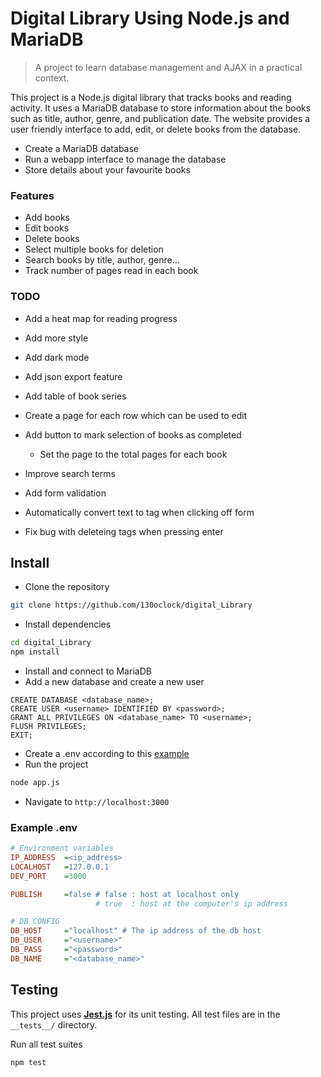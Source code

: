 # Digital Library Using Node.js and MariaDB

> A project to learn database management and AJAX in a practical context.

This project is a Node.js digital library that tracks books and reading activity. It uses a MariaDB database to store information about the books such as title, author, genre, and publication date. The website provides a user friendly interface to add, edit, or delete books from the database.

- Create a MariaDB database
- Run a webapp interface to manage the database
- Store details about your favourite books

### Features

- Add books
- Edit books
- Delete books
- Select multiple books for deletion
- Search books by title, author, genre...
- Track number of pages read in each book

### TODO

- Add a heat map for reading progress
- Add more style
- Add dark mode
- Add json export feature
- Add table of book series

- Create a page for each row which can be used to edit
- Add button to mark selection of books as completed
    - Set the page to the total pages for each book
- Improve search terms
- Add form validation
- Automatically convert text to tag when clicking off form
- Fix bug with deleteing tags when pressing enter

## Install

- Clone the repository
```bash
git clone https://github.com/130oclock/digital_Library
```
- Install dependencies
```bash
cd digital_Library
npm install
```
- Install and connect to MariaDB
- Add a new database and create a new user
```
CREATE DATABASE <database_name>;
CREATE USER <username> IDENTIFIED BY <password>;
GRANT ALL PRIVILEGES ON <database_name> TO <username>;
FLUSH PRIVILEGES;
EXIT;
```
- Create a .env according to this [example](#example-env)
- Run the project
```bash
node app.js
```
- Navigate to `http://localhost:3000`

### Example .env

```ini
# Environment variables
IP_ADDRESS  =<ip_address>
LOCALHOST   =127.0.0.1
DEV_PORT    =3000

PUBLISH     =false # false : host at localhost only
                   # true  : host at the computer's ip address

# DB CONFIG
DB_HOST     ="localhost" # The ip address of the db host
DB_USER     ="<username>"
DB_PASS     ="<password>"
DB_NAME     ="<database_name>"
```

## Testing

This project uses **[Jest.js](https://jestjs.io)** for its unit testing.
All test files are in the `__tests__/` directory.

Run all test suites
```
npm test
```